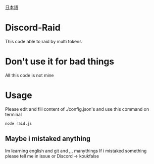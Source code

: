 [日本語](https://github.com/KouKfalse/Discord-Raid/blob/main/jp/README.md)

# Discord-Raid
This code able to raid by multi tokens

# Don't use it for bad things
All this code is not mine

# Usage
Please edit and fill content of ./config.json's
and use this command on terminal
```
node raid.js
```

## Maybe i mistaked anything
Im learning english and git and ,,,
manythings
If i mistaked something please tell me in issue or Discord
-> koukfalse



